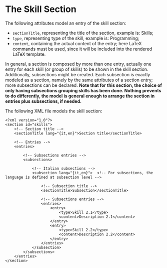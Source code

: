 # The Skill Section
The following attributes model an entry of the skill section:
 - `sectionTitle`, representing the title of the section, example is: Skills;
 - `type`, representing type of the skill, example is: Programming;
 - `content`, containing the actual content of the entry; here LaTeX commands must be used, since it will be included into the rendered LaTeX template.

In general, a section is composed by more than one entry, actually one entry for each skill (or group of skills) to be shown in the skill section. Additionally, subsections might be created. Each subsection is exactly modeled as a section, namely by the same attributes of a section entry; more subsections can be declared. **Note that for this section, the choice of only having subsections grouping skills has been done. Nothing prevents to do differently, the model is general enough to arrange the section in entries plus subsections, if needed.**

The following XML file models the skill section:

    <?xml version="1.0"?>
    <section id="skills">
        <!-- Section title -->
        <sectionTitle lang="{it,en}">Section title</sectionTitle>

        <!-- Entries -->
        <entries>
            
            <!-- Subsections entries -->
            <subsections>

                <!-- Italian subsections -->
                <subsection lang="{it,en}">  <!-- For subsections, the language is defined at subsection level -->

                    <!-- Subsection title -->
                    <sectionTitle>Subsection</sectionTitle>

                    <!-- Subsections entries -->
                    <entries>
                        <entry>
                            <type>Skill 2.1</type>
                            <content>Description 2.1</content>
                        </entry>
                        <entry>
                            <type>Skill 2.2</type>
                            <content>Description 2.2</content>
                        </entry>
                    </entries>
                </subsection>
            </subsections>
        </entries>
    </section>